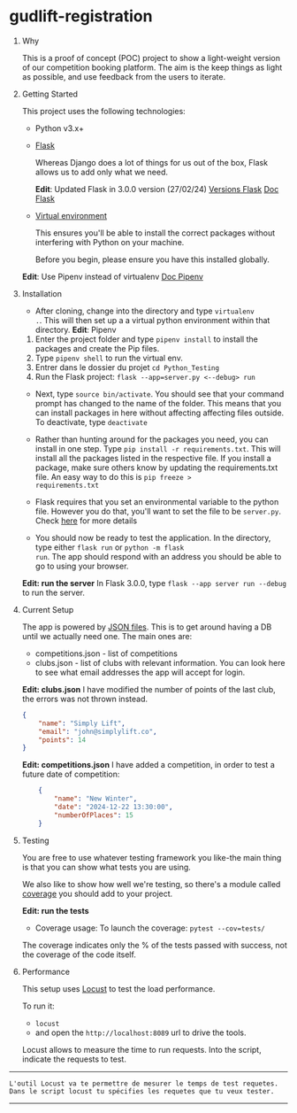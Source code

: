 
# gudlift-registration 


1. Why

    This is a proof of concept (POC) project to show a light-weight version of our competition booking platform. The aim is the keep things as light as possible, and use feedback from the users to iterate.


2. Getting Started

    This project uses the following technologies:

    * Python v3.x+

    * [Flask](https://flask.palletsprojects.com/en/1.1.x/)

        Whereas Django does a lot of things for us out of the box, Flask allows us to add only what we need. 

        **Edit**: Updated Flask in 3.0.0 version (27/02/24) 
        [Versions Flask](https://flask.palletsprojects.com/en/3.0.x/changes/#version-3-0-0) 
        [Doc Flask](https://flask.palletsprojects.com/en/2.2.x/quickstart/) 
     

    * [Virtual environment](https://virtualenv.pypa.io/en/stable/installation.html)

        This ensures you'll be able to install the correct packages without interfering with Python on your machine.

        Before you begin, please ensure you have this installed globally. 

    **Edit**: Use Pipenv instead of virtualenv 
    [Doc Pipenv](https://docs.pipenv.org/) 


3. Installation

    - After cloning, change into the directory and type <code>virtualenv .</code>. This will then set up a a virtual python environment within that directory. 
    **Edit**: Pipenv 
    1. Enter the project folder and type `pipenv install` to install the packages and create the Pip files. 
    2. Type `pipenv shell` to run the virtual env. 
    3. Entrer dans le dossier du projet `cd Python_Testing` 
    4. Run the Flask project: `flask --app=server.py <--debug> run` 

    - Next, type <code>source bin/activate</code>. You should see that your command prompt has changed to the name of the folder. This means that you can install packages in here without affecting affecting files outside. To deactivate, type <code>deactivate</code>

    - Rather than hunting around for the packages you need, you can install in one step. Type <code>pip install -r requirements.txt</code>. This will install all the packages listed in the respective file. If you install a package, make sure others know by updating the requirements.txt file. An easy way to do this is <code>pip freeze > requirements.txt</code>

    - Flask requires that you set an environmental variable to the python file. However you do that, you'll want to set the file to be <code>server.py</code>. Check [here](https://flask.palletsprojects.com/en/1.1.x/quickstart/#a-minimal-application) for more details

    - You should now be ready to test the application. In the directory, type either <code>flask run</code> or <code>python -m flask run</code>. The app should respond with an address you should be able to go to using your browser. 

    **Edit: run the server** 
    In Flask 3.0.0, type `flask --app server run --debug` to run the server. 


4. Current Setup

    The app is powered by [JSON files](https://www.tutorialspoint.com/json/json_quick_guide.htm). This is to get around having a DB until we actually need one. The main ones are:
     
    * competitions.json - list of competitions
    * clubs.json - list of clubs with relevant information. You can look here to see what email addresses the app will accept for login. 

    **Edit: clubs.json** 
    I have modified the number of points of the last club, the errors was not thrown instead. 
    ```json
    {
        "name": "Simply Lift",
        "email": "john@simplylift.co",
        "points": 14
    } 
    ``` 

    **Edit: competitions.json** 
    I have added a competition, in order to test a future date of competition: 
    ```json
        {
            "name": "New Winter",
            "date": "2024-12-22 13:30:00",
            "numberOfPlaces": 15
        }
    ``` 

5. Testing

    You are free to use whatever testing framework you like-the main thing is that you can show what tests you are using. 

    We also like to show how well we're testing, so there's a module called 
    [coverage](https://coverage.readthedocs.io/en/coverage-5.1/) you should add to your project.


    **Edit: run the tests** 
    * Coverage usage: 
    To launch the coverage: `pytest --cov=tests/` 

    The coverage indicates only the % of the tests passed with success, not the coverage of the code itself. 


6. Performance 

    This setup uses [Locust](https://docs.locust.io/en/stable/index.html) to test the load performance. 

    To run it: 
    - `locust` 
    - and open the `http://localhost:8089` url to drive the tools. 

    Locust allows to measure the time to run requests. Into the script, indicate the requests to test. 
***
    L'outil Locust va te permettre de mesurer le temps de test requetes. Dans le script locust tu spécifies les requetes que tu veux tester. 
*** 

